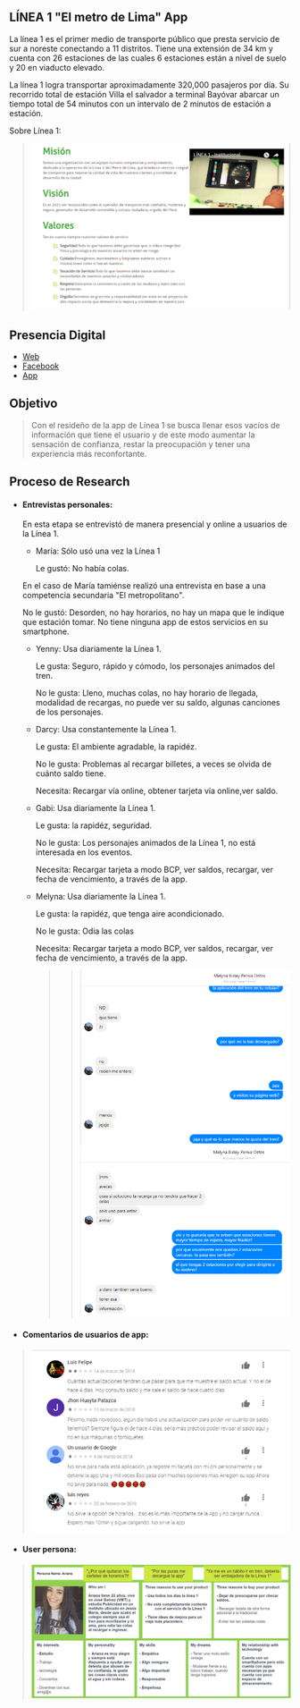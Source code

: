 ## LÍNEA 1 "El metro de Lima" App
La línea 1 es el primer medio de transporte público que presta servicio de sur a noreste conectando a 11 distritos. Tiene una extensión de 34 km y cuenta con 26 estaciones de las cuales 6 estaciones están a nivel de suelo y 20 en viaducto elevado.

La línea 1 logra transportar aproximadamente 320,000 pasajeros por día. Su recorrido total de estación Villa el salvador a terminal Bayóvar abarcar un tiempo total de 54 minutos con un intervalo de 2 minutos de estación a estación.

Sobre Línea 1:
>![sobre](assets/images/misionlinea.png)


## Presencia Digital
* [Web](http://www.lineauno.pe/)
* [Facebook](https://www.facebook.com/Lineauno.pe/)
* [App](https://play.google.com/store/apps/details?id=com.baellaconsulting.linea1&hl=es_419)

## Objetivo

> Con el resideño de la app de Línea 1 se busca llenar esos vacíos de información que tiene el usuario y de este modo aumentar la sensación de confianza, restar la preocupación y tener una experiencia más reconfortante.

## Proceso de Research
* #### Entrevistas personales:
  En esta etapa se entrevistó de manera presencial y online a usuarios de la Línea 1.

    * María:
      Sólo usó una vez la Línea 1

      Le gustó: No había colas.

    En el caso de María tamiénse realizó una entrevista en base a una competencia secundaria "El metropolitano".

    No le gustó: Desorden, no hay horarios, no hay un mapa que le indique que estación tomar. No tiene ninguna app de estos servicios en su smartphone.

    * Yenny: Usa diariamente la Línea 1.

        Le gusta: Seguro, rápido y cómodo, los personajes animados del tren.

        No le gusta: Lleno, muchas colas, no hay horario de llegada, modalidad de recargas, no puede ver su saldo, algunas canciones de los personajes.

    * Darcy: Usa constantemente la Línea 1.

        Le gusta: El ambiente agradable, la rapidéz.

        No le gusta: Problemas al recargar billetes, a veces se olvida de cuánto saldo tiene.

        Necesita: Recargar vía online, obtener tarjeta vía online,ver saldo.

    * Gabi: Usa diariamente la Línea 1.

        Le gusta: la rapidéz, seguridad.

        No le gusta: Los personajes animados de la Línea 1, no está interesada en los eventos.

        Necesita: Recargar tarjeta a modo BCP, ver saldos, recargar, ver fecha de vencimiento, a través de la app.

    * Melyna: Usa diariamente la Línea 1.

        Le gusta: la rapidéz, que tenga aire acondicionado.

        No le gusta: Odia las colas

        Necesita: Recargar tarjeta a modo BCP, ver saldos, recargar, ver fecha de vencimiento, a través de la app.

        >>![adri](assets/images/mely.png)
        >>![adri](assets/images/mely2.png)



* #### Comentarios de usuarios de app:
>![adri](assets/images/comentarios.png)

* #### User persona:
>![adri](assets/images/Untitled.jpg)
